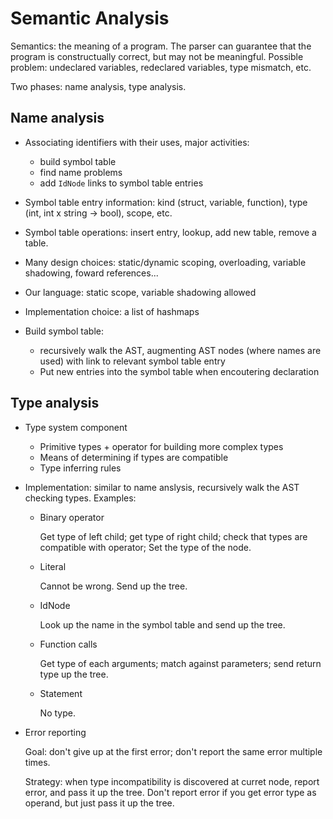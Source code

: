 # Semantic Analysis

Semantics: the meaning of a program. The parser can guarantee that the program is constructually correct, but may not be meaningful. Possible problem: undeclared variables, redeclared variables, type mismatch, etc. 

Two phases: name analysis, type analysis. 



## Name analysis

- Associating identifiers with their uses, major activities: 
  - build symbol table
  - find name problems
  - add `IdNode` links to symbol table entries

- Symbol table entry information: kind (struct, variable, function), type (int, int x string -> bool), scope, etc.
- Symbol table operations: insert entry, lookup, add new table, remove a table.
- Many design choices: static/dynamic scoping, overloading, variable shadowing, foward references...
- Our language: static scope, variable shadowing allowed
- Implementation choice: a list of hashmaps
- Build symbol table: 
  - recursively walk the AST, augmenting AST nodes (where names are used) with link to relevant symbol table entry
  - Put new entries into the symbol table when encoutering declaration



## Type analysis

- Type system component

  - Primitive types + operator for building more complex types
  - Means of determining if types are compatible
  - Type inferring rules

- Implementation: similar to name anslysis, recursively walk the AST checking types. Examples:

  - Binary operator

    Get type of left child; get type of right child; check that types are compatible with operator; Set the type of the node.

  - Literal

    Cannot be wrong. Send up the tree. 

  - IdNode

    Look up the name in the symbol table and send up the tree.

  - Function calls

    Get type of each arguments; match against parameters; send return type up the tree. 

  - Statement

    No type.

- Error reporting

  Goal: don't give up at the first error; don't report the same error multiple times.

  Strategy: when type incompatibility is discovered at curret node, report error, and pass it up the tree. Don't report error if you get error type as operand, but just pass it up the tree. 



